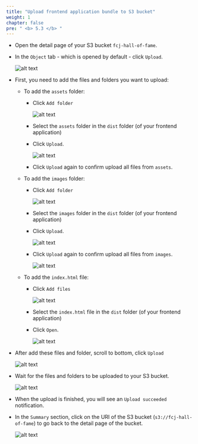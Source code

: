 ```yaml
---
title: "Upload frontend application bundle to S3 bucket"
weight: 1
chapter: false
pre: " <b> 5.3 </b> "
---
```


- Open the detail page of your S3 bucket `fcj-hall-of-fame`.

- In the `Object` tab - which is opened by default - click `Upload`.

  ![alt text](/images/workshop-3/s3--upload-objects.jpg)

- First, you need to add the files and folders you want to upload:

  - To add the `assets` folder:

    - Click `Add folder`

      ![alt text](/images/workshop-3/s3--upload-objects--add-folder.jpg)

    - Select the `assets` folder in the `dist` folder (of your frontend application)
    - Click `Upload`.

      ![alt text](/images/workshop-3/s3--upload-objects--upload-folder-assets.png)

    - Click `Upload` again to confirm upload all files from `assets`.

  - To add the `images` folder:

    - Click `Add folder`

      ![alt text](/images/workshop-3/s3--upload-objects--upload-folder-images.png)

    - Select the `images` folder in the `dist` folder (of your frontend application)
    - Click `Upload`.

      ![alt text](/images/workshop-3/s3--upload-objects--upload-folder-images-select.png)

    - Click `Upload` again to confirm upload all files from `images`.

      ![alt text](/images/workshop-3/s3--upload-objects--upload-folder-images-confirm.png)

  - To add the `index.html` file:

    - Click `Add files`

      ![alt text](/images/workshop-3/s3--upload-objects--upload-file-index.png)

    - Select the `index.html` file in the `dist` folder (of your frontend application)
    - Click `Open`.

      ![alt text](/images/workshop-3/s3--upload-objects--upload-file-index-confirm.png)

- After add these files and folder, scroll to bottom, click `Upload`

  ![alt text](/images/workshop-3/s3--upload-objects--upload--confirm.png)

- Wait for the files and folders to be uploaded to your S3 bucket.

  ![alt text](/images/workshop-3/s3--upload-objects--upload--progress.jpg)

- When the upload is finished, you will see an `Upload succeeded` notification.

- In the `Summary` section, click on the URI of the S3 bucket (`s3://fcj-hall-of-fame`) to go back to the detail page of the bucket.

  ![alt text](/images/workshop-3/s3--upload-objects--upload--status.jpg)
